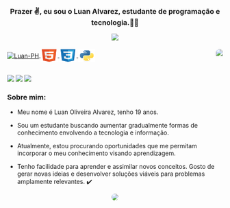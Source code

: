 <h3 align="center">
   Prazer ✌, eu sou o Luan Alvarez, estudante de programação e tecnologia.👨‍💻
</h3>
<div align="center">
   <a href="https://github.com/Alvrzz">
      <img height="180em" src="https://github-readme-stats.vercel.app/api?username=Alvrzz&show_icons=true&theme=codeSTACKr&include_all_commits=true&count_private=true"/>
</div>
<div style="display: inline_block"><br>
<img align="center" alt="Luan-PH" height="30" width="40" src="https://cdn.jsdelivr.net/gh/devicons/devicon/icons/photoshop/photoshop-plain.svg" />       
<img align="center" alt="Luan-HTML" height="30" width="40" src="https://raw.githubusercontent.com/devicons/devicon/master/icons/html5/html5-original.svg">
<img align="center" alt="Luan-CSS" height="30" width="40" src="https://raw.githubusercontent.com/devicons/devicon/master/icons/css3/css3-original.svg">
<img align="center" alt="Luan-Python" height="30" width="40" src="https://raw.githubusercontent.com/devicons/devicon/master/icons/python/python-original.svg">
<img align="right" height="110" style="border-radius:50px;" 
   src="https://media3.giphy.com/media/26n7b7PjSOZJwVCmY/giphy.gif?cid=ecf05e473s1tu2ruqkuj84hcunvjbk07ngu9kfkmobu4q5di&rid=giphy.gif&ct=g">
</div>
 
##
 
<div> 
<a href="https://www.instagram.com/alvrz_luann/" target="_blank"><img src="https://img.shields.io/badge/-Instagram-%23E4405F?style=for-the-badge&logo=instagram&logoColor=white" target="_blank"></a>
<a href = "mailto:alvarezluan.ti@gmail.com"><img src="https://img.shields.io/badge/-Gmail-%23333?style=for-the-badge&logo=gmail&logoColor=white" target="_blank"></a>
<a href="https://www.linkedin.com/in/luan-alvarez-1499a7224/" target="_blank"><img src="https://img.shields.io/badge/-LinkedIn-%230077B5?style=for-the-badge&logo=linkedin&logoColor=white" target="_blank"></a> 
</div>
<div>
   <h3> Sobre mim: 
   </h3>
 
   - Meu nome é Luan Oliveira Alvarez, tenho 19 anos. 
 
   - Sou um estudante buscando aumentar gradualmente formas de conhecimento envolvendo a tecnologia e informação. 
 
   - Atualmente, estou procurando oportunidades que me permitam incorporar o meu conhecimento visando aprendizagem.
 
   - Tenho facilidade para aprender e assimilar novos conceitos. Gosto de gerar novas ideias e desenvolver soluções viáveis para problemas amplamente relevantes. :heavy_check_mark:
</div>
<div align="center">
   <img height="110" style="border-radius:50px;" 
      src="https://i.imgur.com/fq7RVBe.gif">
</div>
